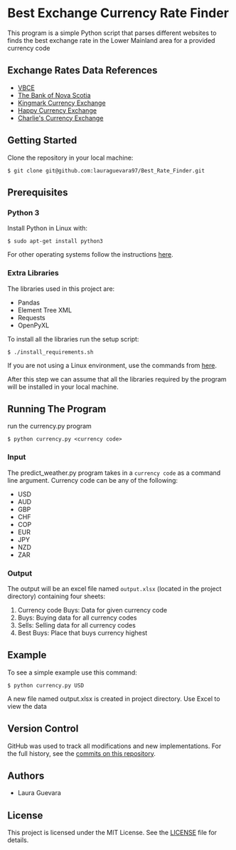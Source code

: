 # Best Exchange Currency Rate Finder  

This program is a simple Python script that parses different websites to finds the best exchange rate in the Lower Mainland area for a provided currency code 

## Exchange Rates Data References
* [VBCE](https://www.vbce.ca/rates)
* [The Bank of Nova Scotia](http://www.scotiabank.com/ca/en/0,,1118,00.html)
* [Kingmark Currency Exchange](http://www.kingmark.ca/exchange-rates)
* [Happy Currency Exchange](http://www.happycurrency.com/rates)
* [Charlie's Currency Exchange](http://www.charliescurrency.ca/rates.html)

## Getting Started


Clone the repository in your local machine:

`$ git clone git@github.com:lauraguevara97/Best_Rate_Finder.git`

## Prerequisites

### Python 3

Install Python in Linux with:

`$ sudo apt-get install python3`

For other operating systems follow the instructions [here](https://python.org/downloads).

### Extra Libraries

The libraries used in this project are:

* Pandas
* Element Tree XML
* Requests
* OpenPyXL 

To install all the libraries run the setup script:

`$ ./install_requirements.sh`

If you are not using a Linux environment, use the commands from [here](install_requirements.sh).

After this step we can assume that all the libraries required by the program will be installed in your local machine.

## Running The Program
run the currency.py program

`$ python currency.py <currency code>`

### Input

The predict_weather.py program takes in a `currency code` as a command line argument.
Currency code can be any of the following:
* USD
* AUD
* GBP
* CHF
* COP 
* EUR
* JPY
* NZD
* ZAR

### Output

The output will be an excel file named `output.xlsx` (located in the project directory) containing four sheets: 
1. Currency code Buys: Data for given currency code
2. Buys: Buying data for all currency codes
3. Sells: Selling data for all currency codes
4. Best Buys: Place that buys currency highest

## Example

To see a simple example use this command:

`$ python currency.py USD`

A new file named output.xlsx is created in project directory. Use Excel to view the data

## Version Control

GitHub was used to track all modifications and new implementations. For the full history, see the [commits on this repository](https://github.com/lauraguevara97/Best_Rate_Finder/commits/master).

## Authors

* Laura Guevara

## License

This project is licensed under the MIT License. See the [LICENSE](LICENSE) file for details.
